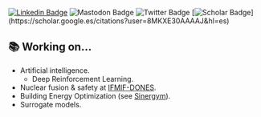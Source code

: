 [![Linkedin Badge](https://img.shields.io/badge/-LinkedIn-blue?style=flat-square&logo=Linkedin&logoColor=white)](https://www.linkedin.com/in/antonio-manjavacas/)
![Mastodon Badge](https://img.shields.io/mastodon/follow/109364006136923304?domain=https%3A%2F%2Fsigmoid.social&style=social)
![Twitter Badge](https://img.shields.io/twitter/follow/manjavacas_?style=social)
[![Scholar Badge](https://img.shields.io/badge/-Scholar-white?style=flat-square&logo=GoogleScholar&logoColor=white")](https://scholar.google.es/citations?user=8MKXE30AAAAJ&hl=es)

## 📚 Working on...

* Artificial intelligence.
  * Deep Reinforcement Learning.
* Nuclear fusion & safety at [IFMIF-DONES](https://ifmif-dones.es/).
* Building Energy Optimization (see [Sinergym](https://github.com/ugr-sail/sinergym)).
* Surrogate models.
